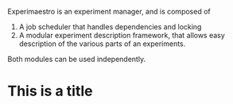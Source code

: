 Experimaestro is an experiment manager, and is composed of 

1. A job scheduler that handles dependencies and locking
2. A modular experiment description framework, that allows easy description of the various parts of an experiments.

Both modules can be used independently.

# This is a title

